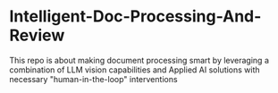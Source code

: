 # Intelligent-Doc-Processing-And-Review
This repo is about making document processing smart by leveraging a combination of LLM vision capabilities and Applied AI solutions with necessary "human-in-the-loop" interventions
